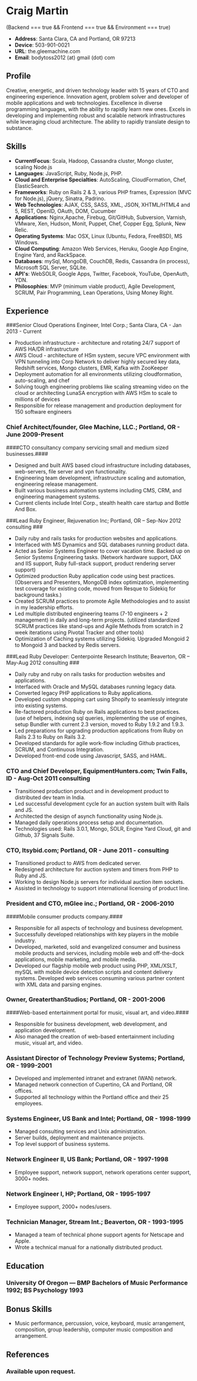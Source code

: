 # Craig Martin #
(Backend === true && Frontend === true && Environment === true)
* __Address__: Santa Clara, CA and Portland, OR 97213
* __Device__: 503-901-0021
* __URL__: the.gleemachine.com
* __Email__: bodytoss2012 (at) gmail (dot) com

## Profile ##

Creative, energetic, and driven technology leader with 15 years of CTO and engineering experience. Innovation agent, problem solver and developer of mobile applications and web technologies. Excellence in diverse programming languages, with the ability to rapidly learn new ones. Excels in developing and implementing robust and scalable network infrastructures while leveraging cloud architecture. The ability to rapidly translate design to substance.

## Skills ##

* __CurrentFocus__: Scala, Hadoop, Cassandra cluster, Mongo cluster, scaling Node.js
* __Languages__: JavaScript, Ruby, Node.js, PHP.
* __Cloud and Enterprise Specialties__: AutoScaling, CloudFormation, Chef, ElasticSearch.
* __Frameworks__: Ruby on Rails 2 & 3, various PHP frames, Expression (MVC for Node.js), jQuery, Sinatra, Padrino.
* __Web Technologies__: AJAX, CSS, SASS, XML, JSON, XHTML/HTML4 and 5, REST, OpenID, OAuth, DOM, Cucumber
* __Applications__: Nginx,Apache, Firebug, Git/GitHub, Subversion, Varnish, VMware, Xen, Hudson, Monit, Puppet, Chef, Copper Egg, Splunk, New Relic.
* __Operating Systems__: Mac OSX, Linux (Ubuntu, Fedora, FreeBSD), MS Windows.
* __Cloud Computing__: Amazon Web Services, Heruku, Google App Engine, Engine Yard, and RackSpace.
* __Databases__: mySql, MongoDB, CouchDB, Redis, Cassandra (in process), Microsoft SQL Server, SQLite.
* __API's__: WebSOLR, Google Apps, Twitter, Facebook, YouTube, OpenAuth, YDN.
* __Philosophies__: MVP (minimum viable product), Agile Development, SCRUM, Pair Programming, Lean Operations, Using Money Right.

## Experience ##
###Senior Cloud Operations Engineer, Intel Corp.; Santa Clara, CA - Jan 2013 - Current
* Production infrastructure - architecture and rotating 24/7 support of AWS HA/DR infrastructure
* AWS Cloud - architecture of HSm system, secure VPC environment with VPN tunneling into Corp Network to deliver highly secured key data, Redshift services, Mongo clusters, EMR, Kafka with ZooKeeper
* Deployment automation for all environments utilizing cloudformation, auto-scaling, and chef
* Solving tough engineering problems like scaling streaming video on the cloud or architecting LunaSA encryption with AWS HSm to scale to millions of devices
* Responsible for release management and production deployment for 150 software engineers


### Chief Architect/founder, Glee Machine, LLC.; Portland, OR - June 2009-Present ###
####CTO consultancy company servicing small and medium sized businesses.####
* Designed and built AWS based cloud infrastructure including databases, web-servers, file server and vpn functionality.
* Engineering team development, infrastructure scaling and automation, engineering release management.
* Built various business automation systems including CMS, CRM, and engineering management systems.
* Current clients include Intel Corp., stealth health care startup and Bottle And Box.

###Lead Ruby Engineer, Rejuvenation Inc; Portland, OR – Sep-Nov 2012 consulting ###
* Daily ruby and rails tasks for production websites and applications.
* Interfaced with MS Dynamics and SQL databases running product data.
* Acted as Senior Systems Engineer to cover vacation time. Backed up on Senior Systems Engineering tasks.
(Network hardware support, DAX and IIS support, Ruby full-stack support, product rendering server support)
* Optimized production Ruby application code using best practices. (Observers and Presenters, MongoDB index optimization, implementing test coverage for existing code, moved from Resque to Sidekiq for background tasks.)
* Created SCRUM practices to promote Agile Methodologies and to assist in my leadership efforts.
* Led multiple distributed engineering teams (7-10 engineers + 2 management) in daily and long-term projects. (utilized standardized SCRUM practices like stand-ups and Agile Methods from scratch in 2 week iterations using Pivotal Tracker and other tools)
* Optimization of Caching systems utilizing Sidekiq. Upgraded Mongoid 2 to Mongoid 3 and backed by Redis servers.

###Lead Ruby Developer: Centerpointe Research Institute; Beaverton, OR – May-Aug 2012 consulting ###
* Daily ruby and ruby on rails tasks for production websites and applications.
* Interfaced with Oracle and MySQL databases running legacy data.
* Converted legacy PHP applications to Ruby applications.
* Developed custom shopping cart using Shopify to seamlessly integrate into existing systems.
* Re-factored production Ruby on Rails applications to best practices. (use of helpers, indexing sql queries, implementing the use of engines, setup Bundler with current 2.3 version, moved to Ruby 1.9.2 and 1.9.3.
* Led preparations for upgrading production applications from Ruby on Rails 2.3 to Ruby on Rails 3.2.
* Developed standards for agile work-flow including Github practices, SCRUM, and Continuous Integration.
* Developed front-end code using Javascript, SASS, and HAML.

### CTO and Chief Developer, EquipmentHunters.com; Twin Falls, ID - Aug-Oct 2011 consulting ###
* Transitioned production product and in development product to distributed dev team in India.
* Led successful development cycle for an auction system built with Rails and JS.
* Architected the design of asynch functionality using Node.js.
* Managed daily operations process setup and documentation.
* Technologies used: Rails 3.0.1, Mongo, SOLR, Engine Yard Cloud, git and Github, 37 Signals Suite.

### CTO, Itsybid.com; Portland, OR - June 2011 - consulting ###
* Transitioned product to AWS from dedicated server.
* Redesigned architecture for auction system and timers from PHP to Ruby and JS.
* Working to design Node.js servers for individual auction item sockets.
* Assisted in technology to support international licensing of product line.

### President and CTO, mGlee inc.; Portland, OR - 2006-2010 ###
####Mobile consumer products company.####
* Responsible for all aspects of technology and business development.
* Successfully developed relationships with key players in the mobile industry.
* Developed, marketed, sold and evangelized consumer and business mobile products and services, including mobile web and off-the-dock applications, mobile marketing, and mobile media.
* Developed our flagship mobile web product using PHP, XML/XSLT, mySQL with mobile device detection scripts and content delivery systems. Developed web services consuming various partner content with XML data and parsing engines.

### Owner, GreaterthanStudios; Portland, OR - 2001-2006 ###
####Web-based entertainment portal for music, visual art, and video.####
* Responsible for business development, web development, and application development.
* Also managed the creation of web-based entertainment including music, visual art, and video.

### Assistant Director of Technology Preview Systems; Portland, OR - 1999-2001 ###
* Developed and implemented intranet and extranet (WAN) network. 
* Managed network connection of Cupertino, CA and Portland, OR offices.
* Supported all technology within the Portland office and their 25 employees.

### Systems Engineer, US Bank and Intel; Portland, OR - 1998-1999 ###
* Managed consulting services and Unix administration. 
* Server builds, deployment and maintenance projects.
* Top level support of business systems.

### Network Engineer II, US Bank; Portland, OR - 1997-1998 ###
* Employee support, network support, network operations center support, 3000+ nodes.

### Network Engineer I, HP; Portland, OR - 1995-1997 ###
* Employee support, 2000+ nodes/users.

### Technician Manager, Stream Int.; Beaverton, OR - 1993-1995 ###
* Managed a team of technical phone support agents for Netscape and Apple.
* Wrote a technical manual for a nationally distributed product.

## Education ##

### University Of Oregon — BMP Bachelors of Music Performance 1992; BS Psychology 1993 ###

## Bonus Skills ##
* Music performance, percussion, voice, keyboard, music arrangement, composition, group leadership, computer music composition and arrangement.

## References ##

### Available upon request. ###
